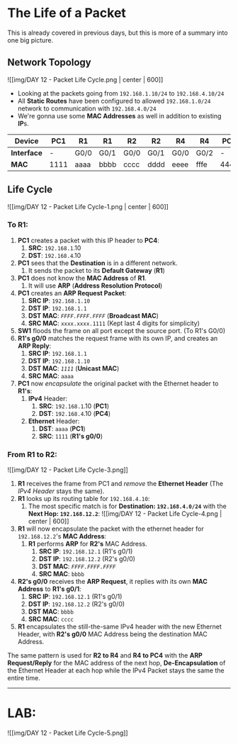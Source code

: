 # The Life of a Packet

This is already covered in previous days, but this is more of a summary into one big picture.

## Network Topology

![[img/DAY 12  - Packet Life Cycle.png | center | 600]]
* Looking at the packets going from `192.168.1.10/24` to `192.168.4.10/24` 
* All **Static Routes** have been configured to allowed `192.168.1.0/24` network to communication with `192.168.4.0/24` 
* We're gonna use some **MAC Addresses** as well in addition to existing **IP**s.

| Device        | PC1  | R1   | R1   | R2   | R2   | R4   | R4   | PC4  |
| ------------- | ---- | ---- | ---- | ---- | ---- | ---- | ---- | ---- |
| **Interface** | -    | G0/0 | G0/1 | G0/0 | G0/1 | G0/0 | G0/2 | -    |
| **MAC**       | 1111 | aaaa | bbbb | cccc | dddd | eeee | fffe | 4444 |

## Life Cycle

![[img/DAY 12  - Packet Life Cycle-1.png | center | 600]]
### To R1:
1. **PC1** creates a packet with this IP header to **PC4**:
	1. **SRC**: `192.168.1`.10
	2. **DST**: `192.168.4`.10
2. **PC1** sees that the **Destination** is in a different network.
	1. It sends the packet to its **Default Gateway** (**R1**)
3. **PC1** does not know the **MAC Address** of **R1**.
	1. It will use **ARP** (**Address Resolution Protocol**)
4. **PC1** creates an **ARP Request Packet**:
	1. **SRC IP**: `192.168.1.10`
	2. **DST IP**: `192.168.1.1`
	3. **DST MAC**: *`FFFF.FFFF.FFFF`* (**Broadcast MAC**)
	4. **SRC MAC**: `xxxx.xxxx.1111` (Kept last 4 digits for simplicity)
5. **SW1** floods the frame on all port except the source port. (To R1's G0/0)
6. **R1's g0/0** matches the request frame with its own IP, and creates an **ARP Reply**:
	1. **SRC IP**: `192.168.1.1`
	2. **DST IP**: `192.168.1.10`
	3. **DST MAC**: *`1111`* (**Unicast MAC**)
	4. **SRC MAC**: `aaaa` 
7. **PC1** now *encapsulate* the original packet with the Ethernet header to **R1's**:
	1. **IPv4** Header:
		1. **SRC**: `192.168.1`.10 (**PC1**)
		2. **DST**: `192.168.4`.10 (**PC4**)
	2. **Ethernet** Header:
		1. **DST**: `aaaa` (**PC1**) 
		2. **SRC**: `1111` (**R1's g0/0**)

### From R1 to R2:

![[img/DAY 12  - Packet Life Cycle-3.png]]

1. **R1** receives the frame from PC1 and *remove* the **Ethernet Header** (The *IPv4 Header* stays the same).
2. **R1** looks up its routing table for `192.168.4.10`:
	1. The most specific match is for **Destination: `192.168.4.0/24`** with the **Next Hop: `192.168.12.2`**:
		![[img/DAY 12  - Packet Life Cycle-4.png | center | 600]]
3. **R1** will now encapsulate the packet with the ethernet header for `192.168.12.2`'s **MAC Address**:
	1. **R1** performs **ARP** for **R2's** MAC Address.
		1. **SRC IP**: `192.168.12.1` (R1's g0/1)
		2. **DST IP**: `192.168.12.2` (R2's g0/0)
		3. **DST MAC**: *`FFFF.FFFF.FFFF`*
		4. **SRC MAC**: `bbbb`
4. **R2's g0/0** receives the **ARP Request**, it replies with its own **MAC Address** to **R1's g0/1**:
	1. **SRC IP**: `192.168.12.1` (R1's g0/1)
	2. **DST IP**: `192.168.12.2` (R2's g0/0)
	3. **DST MAC**: `bbbb`
	4. **SRC MAC**: `cccc`
5. **R1** encapsulates the still-the-same IPv4 header with the new Ethernet Header, with **R2's g0/0** MAC Address being the destination MAC Address.

The same pattern is used for **R2 to R4** and **R4 to PC4** with the **ARP Request/Reply** for the MAC address of the next hop, **De-Encapsulation** of the Ethernet Header at each hop while the IPv4 Packet stays the same the entire time.

<hr>

# LAB:

![[img/DAY 12  - Packet Life Cycle-5.png]]
